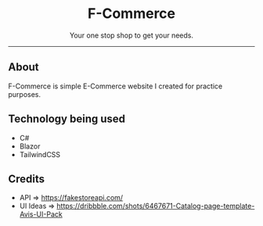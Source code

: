 <h1 align="center">
  F-Commerce
</h1>

<p align="center">
    Your one stop shop to get your needs.
</p>

---

## About
F-Commerce is simple E-Commerce website I created for practice purposes.

## Technology being used
- C#
- Blazor
- TailwindCSS

## Credits
- API => https://fakestoreapi.com/
- UI Ideas => https://dribbble.com/shots/6467671-Catalog-page-template-Avis-UI-Pack
